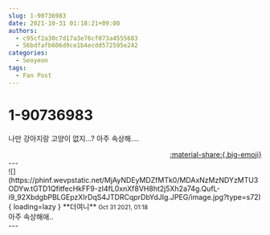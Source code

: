```yaml
---
slug: 1-90736983
date: 2021-10-31 01:18:21+09:00
authors:
  - c95cf2a30c7d17a3e76cf073a4555683
  - 56bdfafb606d9ce1b4ecdd572595e242
categories:
  - Seoyeon
tags:
  - Fan Post
---
```


# 1-90736983

<div class="post-container" markdown="1">
<div class="content-container md-sidebar__scrollwrap" markdown="1">

나만 강아지랑 고양이 없지...? 아주 속상해....

</div>
</div>

<div style="text-align: right;" markdown="1">
<a href="https://weverse.io/fromis9/fanpost/1-90736983" style="text-align: right;">:material-share:{.big-emoji}</a>
</div>
---

<div class="comments-container md-sidebar__scrollwrap" markdown="1">
<div class="comment" markdown="1">
<div class='id-container' markdown="1">
![](https://phinf.wevpstatic.net/MjAyNDEyMDZfMTk0/MDAxNzMzNDYzMTU3ODYw.tGTD1QfitfecHkFF9-zI4fL0xnXf8VH8ht2j5Xh2a74g.QufL-i9_92XbdgbPBLGEpzXIrDqS4JTDRCqprDbYdJIg.JPEG/image.jpg?type=s72){ loading=lazy }
**<span class="artist">더여니</span>** <small>Oct 31 2021, 01:18</small><br>
</div>
<div class='comment-body' markdown="1">
아주 속상해애..
</div>
</div>
</div>
---
